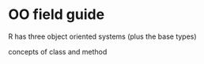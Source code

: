 OO field guide
=====

R has three object oriented systems (plus the base types)

concepts of class and method
